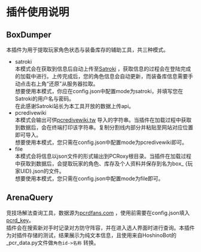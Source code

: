 # 插件使用说明

## BoxDumper

本插件为用于提取玩家角色状态与装备库存的辅助工具，共三种模式。

- satroki  
  本模式会在获取到信息后自动上传至[Satroki](https://pcr.satroki.tech/)
  ，获取信息的过程会在登陆完成的加载中进行。上传完成后，您的角色信息会自动更新，而装备库信息需要手动点击右上角“还原”从服务器拉取。  
  想要使用本模式，你应在config.json中配置mode为satroki，并填写您在Satroki的用户名与密码。  
  在此感谢Satroki站长为本工具开放的数据上传api。
- pcredivewiki  
  本模式会输出可供[pcredivewiki.tw](https://pcredivewiki.tw/Armory)
  导入的字符串。当插件在加载过程中获取到数据后，会在终端打印该字符串。复制分割线内部分并粘贴至网站对应位置即可导入。  
  想要使用本模式，您只需在config.json中配置mode为pcredivewiki即可。
- file  
  本模式会将信息以json文件的形式输出到PCRoxy根目录。当插件在加载过程中获取到数据后，会提取玩家的角色、库存及个人资料并保存到名为box_
  {玩家UID}.json的文件。  
  想要使用本模式，您只需在config.json中配置mode为file即可。

## ArenaQuery

竞技场解法查询工具，数据源为[pcrdfans.com](https://pcrdfans.com/battle)
，使用前需要在config.json填入[pcrd_key](https://pcrdfans.com/bot)。  
插件会在搜索新对手时记录对方防守阵容，并在进入选人界面时进行查询。本插件为对插件存储的测试，结果展示为纯文本信息，且使用来自HoshinoBot的_pcr_data.py文件做`角色id->名称`
转换。  